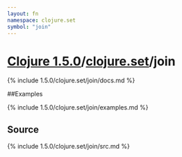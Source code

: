 ```yaml
---
layout: fn
namespace: clojure.set
symbol: "join"
---
```


# [Clojure 1.5.0](../../)/[clojure.set](../)/join

{% include 1.5.0/clojure.set/join/docs.md %}

##Examples

{% include 1.5.0/clojure.set/join/examples.md %}
## Source
{% include 1.5.0/clojure.set/join/src.md %}

